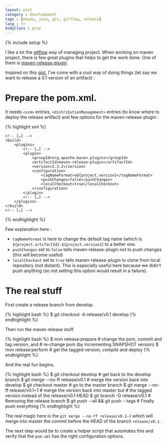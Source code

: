 ```yaml
---
layout: post
category : developement
tags : [maven, java, git, gitflow, release]
lang : fr
bodyClass : gray
---
```

{% include setup %}

I like a lot the [gitflow](http://nvie.com/posts/a-successful-git-branching-model/) way of managing project.
When working on maven project, there is few great plugins that helps to get
the work done. One of them is [maven-release-plugin](http://maven.apache.org/plugins/maven-release-plugin).

Inspired on this [gist](https://gist.github.com/1043970), I've come with
a cool way of doing things (let say we want to release a 0.1 version of an
artifact) :

# Prepare the pom.xml. 

It needs ``<scm>`` entries, ``<distributionManagement>`` entries
(to know where to deploy the release artifact) and few options for the
maven-release-plugin :

{% highlight xml %}
<project>

    <!-- […] -->
    <build>
        <plugins>
            <!-- […] -->
            <plugin>
                <groupId>org.apache.maven.plugins</groupId>
                <artifactId>maven-release-plugin</artifactId>
                <version>2.3.2</version>
                <configuration>
                    <tagNameFormat>v@{project.version}</tagNameFormat>
                    <pushChanges>false</pushChanges>
                    <localCheckout>true</localCheckout>
                </configuration>
            </plugin>
            <!-- […] -->
        </plugins>
    </build>
    <!-- […] -->

</project>
{% endhighlight %}

Few explanation here :

* ``tagNameFormat`` is here to change the default tag name (which is ``${project.artifactId}-${project.version}``) to a better one.
* ``pushChanges`` set to ``false`` tells  maven-release-plugin not to push
  changes (this will become useful)
* ``localCheckout`` set to ``true`` tells maven-release-plugin to clone from
  local repository (not distant). This is especially useful here because we
  didn't push anything (so not setting this option would result in a failure).

# The real stuff

First create a release branch from develop.

{% highlight bash %}
$ git checkout -b release/v0.1 develop
{% endhighlight %}

Then run the maven release stuff.

{% highlight bash %}
$ mvn release:prepare               # change the pom, commit and tag version, and
                                    # re-change pom (by incrementing SNAPSHOT version)
$ mvn release:perform               # get the tagged version, compile and deploy
{% endhighlight %}

And the real fun begins.

{% highlight bash %}
$ git checkout develop              # get back to the develop branch
$ git merge --no-ff release/v0.1    # merge the version back into develop
$ git checkout master               # go to the master branch
$ git merge --no-ff release/v0.1~1  # merge the version back into master but
                                    # the tagged version instead of the release/v0.1 HEAD
$ git branch -D release/v0.1        # Removing the release branch
$ git push --all && git push --tags # Finally push everything
{% endhighlight %}

The real magic here is the ``git merge --no-ff release/v0.1~1`` which will
merge into master the commit before the HEAD of the branch ``release/v0.1``.

The next step would be to create a helper script that automates this and
verify that the ``pom.xml`` has the right configuration options.
